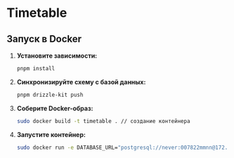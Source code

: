 # Timetable

## Запуск в Docker

1. **Установите зависимости:**
   ```sh
   pnpm install
   ```

2. **Синхронизируйте схему с базой данных:**
   ```sh
   pnpm drizzle-kit push
   ```

3. **Соберите Docker-образ:**
   ```sh
   sudo docker build -t timetable . // создание контейнера
   ```

4. **Запустите контейнер:**
   ```sh
   sudo docker run -e DATABASE_URL="postgresql://never:007822mmnn@172.17.0.1:5432/database" -p 3000:3000 timetable
   ```
